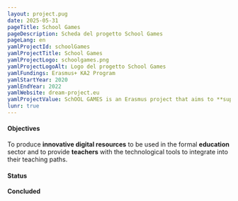 ```yaml
---
layout: project.pug
date: 2025-05-31
pageTitle: School Games
pageDescription: Scheda del progetto School Games
pageLang: en
yamlProjectId: schoolGames
yamlProjectTitle: School Games
yamlProjectLogo: schoolgames.png
yamlProjectLogoAlt: Logo del progetto School Games
yamlFundings: Erasmus+ KA2 Program
yamlStartYear: 2020
yamlEndYear: 2022
yamlWebsite: dream-project.eu
yamlProjectValue: SchOOL GAMES is an Erasmus project that aims to **support the teaching** of subjects such as History, Geography and Biology, through the **creation of educational digital games**.
lunr: true
---
```


#### Objectives

To produce **innovative digital resources** to be used in the formal **education** sector and to provide **teachers** with the technological tools to integrate into their teaching paths.

#### Status

**Concluded**